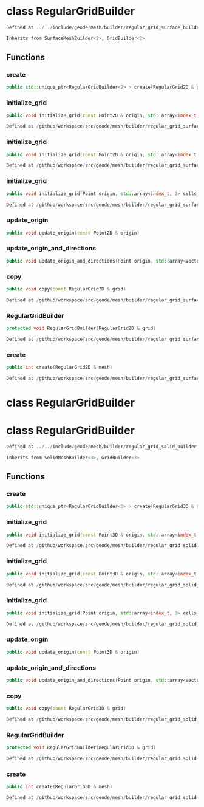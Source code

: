 # class RegularGridBuilder

```cpp
Defined at ../../include/geode/mesh/builder/regular_grid_surface_builder.h#43
```

```cpp
Inherits from SurfaceMeshBuilder<2>, GridBuilder<2>
```



## Functions

### create

```cpp
public std::unique_ptr<RegularGridBuilder<2> > create(RegularGrid2D & grid)
```

### initialize_grid

```cpp
public void initialize_grid(const Point2D & origin, std::array<index_t, 2> cells_number, array cells_length)
```

```cpp
Defined at /github/workspace/src/geode/mesh/builder/regular_grid_surface_builder.cpp#51
```

### initialize_grid

```cpp
public void initialize_grid(const Point2D & origin, std::array<index_t, 2> cells_number, double cells_length)
```

```cpp
Defined at /github/workspace/src/geode/mesh/builder/regular_grid_surface_builder.cpp#101
```

### initialize_grid

```cpp
public void initialize_grid(Point origin, std::array<index_t, 2> cells_number, std::array<Vector2D, 2> cell_directions)
```

```cpp
Defined at /github/workspace/src/geode/mesh/builder/regular_grid_surface_builder.cpp#109
```

### update_origin

```cpp
public void update_origin(const Point2D & origin)
```

### update_origin_and_directions

```cpp
public void update_origin_and_directions(Point origin, std::array<Vector2D, 2> cell_directions)
```

### copy

```cpp
public void copy(const RegularGrid2D & grid)
```

```cpp
Defined at /github/workspace/src/geode/mesh/builder/regular_grid_surface_builder.cpp#119
```

### RegularGridBuilder

```cpp
protected void RegularGridBuilder(RegularGrid2D & grid)
```

```cpp
Defined at /github/workspace/src/geode/mesh/builder/regular_grid_surface_builder.cpp#37
```

### create

```cpp
public int create(RegularGrid2D & mesh)
```

```cpp
Defined at /github/workspace/src/geode/mesh/builder/regular_grid_surface_builder.cpp#44
```



# class RegularGridBuilder

# class RegularGridBuilder

```cpp
Defined at ../../include/geode/mesh/builder/regular_grid_solid_builder.h#43
```

```cpp
Inherits from SolidMeshBuilder<3>, GridBuilder<3>
```



## Functions

### create

```cpp
public std::unique_ptr<RegularGridBuilder<3> > create(RegularGrid3D & grid)
```

### initialize_grid

```cpp
public void initialize_grid(const Point3D & origin, std::array<index_t, 3> cells_number, array cells_length)
```

```cpp
Defined at /github/workspace/src/geode/mesh/builder/regular_grid_solid_builder.cpp#49
```

### initialize_grid

```cpp
public void initialize_grid(const Point3D & origin, std::array<index_t, 3> cells_number, double cells_length)
```

```cpp
Defined at /github/workspace/src/geode/mesh/builder/regular_grid_solid_builder.cpp#172
```

### initialize_grid

```cpp
public void initialize_grid(Point origin, std::array<index_t, 3> cells_number, std::array<Vector3D, 3> cell_directions)
```

```cpp
Defined at /github/workspace/src/geode/mesh/builder/regular_grid_solid_builder.cpp#180
```

### update_origin

```cpp
public void update_origin(const Point3D & origin)
```

### update_origin_and_directions

```cpp
public void update_origin_and_directions(Point origin, std::array<Vector3D, 3> cell_directions)
```

### copy

```cpp
public void copy(const RegularGrid3D & grid)
```

```cpp
Defined at /github/workspace/src/geode/mesh/builder/regular_grid_solid_builder.cpp#191
```

### RegularGridBuilder

```cpp
protected void RegularGridBuilder(RegularGrid3D & grid)
```

```cpp
Defined at /github/workspace/src/geode/mesh/builder/regular_grid_solid_builder.cpp#37
```

### create

```cpp
public int create(RegularGrid3D & mesh)
```

```cpp
Defined at /github/workspace/src/geode/mesh/builder/regular_grid_solid_builder.cpp#42
```



